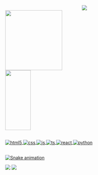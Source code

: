 ## 

<div>
    <div align="center">
<img  src="https://readme-typing-svg.herokuapp.com?color=af82c4&size=22&center=true&multiline=true&width=570&height=60&lines=Bem+vindo+ao+meu+Github+❤;+Eu+sou+Kamilla+Alves+;"/>
    </div>

<div>
  <a href="https://github.com/kamillalves">
  <img align="center" height="190em" width="60%" src="https://github-readme-stats.vercel.app/api?username=kamillalves&show_icons=true&theme=nightowl&include_all_commits=true&count_private=false"/> 
  <img align="center" height="190em" width="40%" src="https://github-readme-stats.vercel.app/api/top-langs/?username=kamillalves&layout=compact&langs_count=7&theme=nightowl"/>
    
</div>

##

<div style="display: inline_block">
  <img align="center" alt="html5" src="https://img.shields.io/badge/HTML5-E34F26?style=for-the-badge&logo=html5&logoColor=white" />
  <img align="center" alt="css" src="https://img.shields.io/badge/CSS3-1572B6?style=for-the-badge&logo=css3&logoColor=white" />
  <img align="center" alt="js" src="https://img.shields.io/badge/JavaScript-F7DF1E?style=for-the-badge&logo=javascript&logoColor=black" />
  <img align="center" alt="ts" src="https://img.shields.io/badge/TypeScript-007ACC?style=for-the-badge&logo=typescript&logoColor=white" />
  <img align="center" alt="react" src="https://img.shields.io/badge/React-20232A?style=for-the-badge&logo=react&logoColor=61DAFB" />
  <img align="center" alt="python" src="https://img.shields.io/badge/Python-3776AB?style=for-the-badge&logo=python&logoColor=white" />
</div><br/>
 
<div> 
  
   ![Snake animation](https://github.com/kamillalves/kamillalves/blob/output/github-contribution-grid-snake.svg)
  
<div> 
  <a href="https://www.linkedin.com/in/kamilla-a-950072160/" target="_blank"><img src="https://img.shields.io/badge/-LinkedIn-%230077B5?style=for-the-badge&logo=linkedin&logoColor=white" target="_blank"></a> 
  <a href = "mailto:kamilla.cdr@gmail.com"><img src="https://img.shields.io/badge/-Gmail-%23333?style=for-the-badge&logo=gmail&logoColor=white" target="_blank"></a>
  
 </div> 
 </div> 
